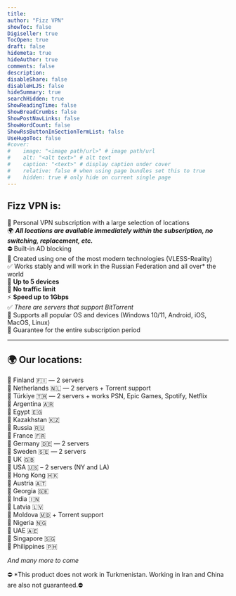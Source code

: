 ```yaml
---
title: 
author: "Fizz VPN"
showToc: false
Digiseller: true
TocOpen: true
draft: false
hidemeta: true
hideAuthor: true
comments: false
description: 
disableShare: false
disableHLJS: false
hideSummary: true
searchHidden: true
ShowReadingTime: false
ShowBreadCrumbs: false
ShowPostNavLinks: false
ShowWordCount: false
ShowRssButtonInSectionTermList: false
UseHugoToc: false
#cover:
#    image: "<image path/url>" # image path/url
#    alt: "<alt text>" # alt text
#    caption: "<text>" # display caption under cover
#    relative: false # when using page bundles set this to true
#    hidden: true # only hide on current single page
---
```

## Fizz VPN is:  

🔹 Personal VPN subscription with a large selection of locations  
🌍 ***All locations are available immediately within the subscription, no switching, replacement, etc.***  
⛔️ Built-in AD blocking  
🔹 Created using one of the most modern technologies (VLESS-Reality)  
✅ Works stably and will work in the Russian Federation and all over* the world  
🔹 **Up to 5 devices**  
🔹 **No traffic limit**  
⚡️ **Speed ​​up to 1Gbps**  
✅ *There are servers that support BitTorrent*  
🔹 Supports all popular OS and devices (Windows 10/11, Android, iOS, MacOS, Linux)  
🔰 Guarantee for the entire subscription period  

----------

## 🌍 Our locations:  

🔹 Finland 🇫🇮 — 2 servers  
🔹 Netherlands 🇳🇱 — 2 servers + Torrent support  
🔹 Türkiye 🇹🇷 — 2 servers + works PSN, Epic Games, Spotify, Netflix  
🔹 Argentina 🇦🇷  
🔹 Egypt 🇪🇬  
🔹 Kazakhstan 🇰🇿  
🔹 Russia 🇷🇺  
🔹 France 🇫🇷  
🔹 Germany 🇩🇪 — 2 servers  
🔹 Sweden 🇸🇪 — 2 servers  
🔹 UK 🇬🇧  
🔹 USA 🇺🇸 – 2 servers (NY and LA)  
🔹 Hong Kong 🇭🇰  
🔹 Austria 🇦🇹  
🔹 Georgia 🇬🇪  
🔹 India 🇮🇳  
🔹 Latvia 🇱🇻  
🔹 Moldova 🇲🇩 + Torrent support  
🔹 Nigeria 🇳🇬  
🔹 UAE 🇦🇪  
🔹 Singapore 🇸🇬  
🔹 Philippines 🇵🇭  

*And many more to come*

⛔️ *This product does not work in Turkmenistan. Working in Iran and China are also not guaranteed.⛔️
